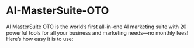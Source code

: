 # AI-MasterSuite-OTO
AI MasterSuite OTO is the world’s first all-in-one AI marketing suite with 20 powerful tools for all your business and marketing needs—no monthly fees! Here’s how easy it is to use:
